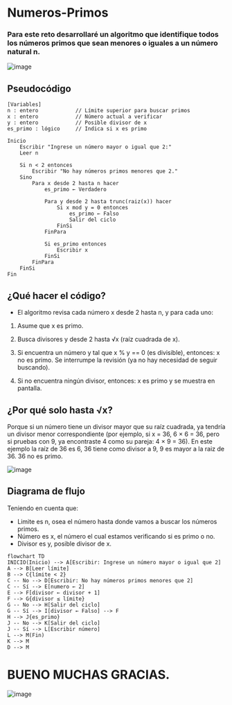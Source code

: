 # Numeros-Primos

### Para este reto desarrollaré un algoritmo que identifique todos los números primos que sean menores o iguales a un número natural n.


![image](https://github.com/user-attachments/assets/40be11de-abd7-4cf1-9e11-682365baeaf6)


## Pseudocódigo

```
[Variables]
n : entero            // Límite superior para buscar primos
x : entero            // Número actual a verificar
y : entero            // Posible divisor de x
es_primo : lógico     // Indica si x es primo

Inicio
    Escribir "Ingrese un número mayor o igual que 2:"
    Leer n

    Si n < 2 entonces
        Escribir "No hay números primos menores que 2."
    Sino
        Para x desde 2 hasta n hacer
            es_primo ← Verdadero

            Para y desde 2 hasta trunc(raiz(x)) hacer
                Si x mod y = 0 entonces
                    es_primo ← Falso
                    Salir del ciclo
                FinSi
            FinPara

            Si es_primo entonces
                Escribir x
            FinSi
        FinPara
    FinSi
Fin
```

## ¿Qué hacer el código?

- El algoritmo revisa cada número x desde 2 hasta n, y para cada uno:

1. Asume que x es primo.

2. Busca divisores y desde 2 hasta √x (raíz cuadrada de x).

3. Si encuentra un número y tal que x % y == 0 (es divisible), entonces: x no es primo. Se interrumpe la revisión (ya no hay necesidad de seguir buscando).

4. Si no encuentra ningún divisor, entonces: x es primo y se muestra en pantalla.

## ¿Por qué solo hasta √x?

Porque si un número tiene un divisor mayor que su raíz cuadrada, ya tendría un divisor menor correspondiente (por ejemplo, si x = 36, 6 × 6 = 36, pero si pruebas con 9, ya encontraste 4 como su pareja: 4 × 9 = 36). En este ejemplo la raíz de 36 es 6, 36 tiene como divisor a 9, 9 es mayor a la raiz de 36. 36 no es primo.

![image](https://github.com/user-attachments/assets/aa20c392-e07e-48b1-b1bf-b4418ea26154)

## Diagrama de flujo

Teniendo en cuenta que:
- Limite es n, osea el número hasta donde vamos a buscar los números primos.
- Número es x, el número el cual estamos verificando si es primo o no.
- Divisor es y, posible divisor de x.

```mermaid
flowchart TD
INICIO(Inicio) --> A[Escribir: Ingrese un número mayor o igual que 2]
A --> B[Leer límite]
B --> C{límite < 2}
C -- No --> D[Escribir: No hay números primos menores que 2]
C -- Sí --> E[numero ← 2]
E --> F[divisor ← divisor + 1]
F --> G{divisor ≤ límite}
G -- No --> H[Salir del ciclo]
G -- Sí --> I[divisor ← Falso] --> F
H --> J{es_primo}
J -- No --> K[Salir del ciclo]
J -- Sí --> L[Escribir número]
L --> M(Fin)
K --> M
D --> M
```

# BUENO MUCHAS GRACIAS.
![image](https://github.com/user-attachments/assets/f6f03dc2-83c5-455e-9cd2-43624fa1f367)

   
